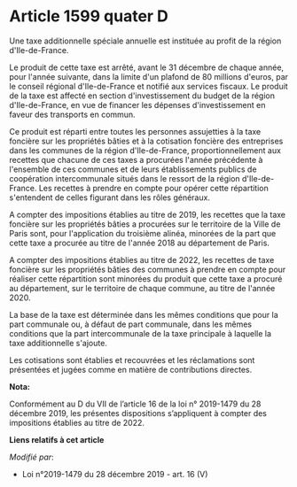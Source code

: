 # Article 1599 quater D

Une taxe additionnelle spéciale annuelle est instituée au profit de la région d'Ile-de-France.

Le produit de cette taxe est arrêté, avant le 31 décembre de chaque année, pour l'année suivante, dans la limite d'un plafond
de 80 millions d'euros, par le conseil régional d'Ile-de-France et notifié aux services fiscaux. Le produit de la taxe est
affecté en section d'investissement du budget de la région d'Ile-de-France, en vue de financer les dépenses d'investissement
en faveur des transports en commun.

Ce produit est réparti entre toutes les personnes assujetties à la taxe foncière sur les propriétés bâties et à la cotisation
foncière des entreprises dans les communes de la région d'Ile-de-France, proportionnellement aux recettes que chacune de ces
taxes a procurées l'année précédente à l'ensemble de ces communes et de leurs établissements publics de coopération
intercommunale situés dans le ressort de la région d'Ile-de-France. Les recettes à prendre en compte pour opérer cette
répartition s'entendent de celles figurant dans les rôles généraux.

A compter des impositions établies au titre de 2019, les recettes que la taxe foncière sur les propriétés bâties a procurées
sur le territoire de la Ville de Paris sont, pour l'application du troisième alinéa, minorées de la part que cette taxe a
procurée au titre de l'année 2018 au département de Paris.

A compter des impositions établies au titre de 2022, les recettes de taxe foncière sur les propriétés bâties des communes à
prendre en compte pour réaliser cette répartition sont minorées du produit que cette taxe a procuré au département, sur le
territoire de chaque commune, au titre de l'année 2020.

La base de la taxe est déterminée dans les mêmes conditions que pour la part communale ou, à défaut de part communale, dans
les mêmes conditions que la part intercommunale de la taxe principale à laquelle la taxe additionnelle s'ajoute.

Les cotisations sont établies et recouvrées et les réclamations sont présentées et jugées comme en matière de contributions
directes.

**Nota:**

Conformément au D du VII de l’article 16 de la loi n° 2019-1479 du 28 décembre 2019, les présentes dispositions s’appliquent
à compter des impositions établies au titre de 2022.

**Liens relatifs à cet article**

_Modifié par_:

  - Loi n°2019-1479 du 28 décembre 2019 - art. 16 (V)
